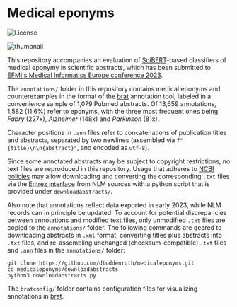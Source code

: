 Medical eponyms
===============

![License](https://img.shields.io/github/license/dtoddenroth/medicaleponyms)

![thumbnail](https://user-images.githubusercontent.com/20538437/212569365-a109ce29-823e-458e-a55b-4bd197ca59b2.png)

This repository accompanies an evaluation of 
[SciBERT](https://github.com/allenai/scibert)-based classifiers 
of medical eponymy in scientific abstracts, which has been submitted 
to [EFMI's Medical Informatics Europe conference 2023](https://www.mie2023.org/). 

The `annotations/` folder in this repository contains medical eponyms 
and counterexamples in the format of the 
[brat](https://brat.nlplab.org/) annotation tool, 
labeled in a convenience sample of 1,079 Pubmed abstracts. 
Of 13,659 annotations, 1,582 (11.6%) refer to eponyms, 
with the three most frequent ones being 
*Fabry* (227x), *Alzheimer* (148x) and *Parkinson* (81x). 

Character positions in `.ann` files refer to concatenations of
publication titles and abstracts, separated by two newlines 
(assembled via `f"{title}\n\n{abstract}"`, and encoded as `utf-8`). 

Since some annotated abstracts may be subject to copyright restrictions, 
no text files are reproduced in this repository. 
Usage that adheres to 
[NCBI policies](https://www.ncbi.nlm.nih.gov/home/about/policies/)
may allow downloading and converting the corresponding `.txt` files via the 
[Entrez interface](https://www.ncbi.nlm.nih.gov/books/NBK25501/) 
from NLM sources with a python script that is provided under `downloadabstracts/`. 

Also note that annotations reflect data exported in early 2023, 
while NLM records can in principle be updated. 
To account for potential discrepancies between annotations and 
modified text files, only unmodified `.txt` files 
are copied to the `annotations/` folder. 
The following commands are geared to downloading abstracts in `.xml` format, 
converting titles plus abstracts into `.txt` files, 
and re-assembling unchanged (checksum-compatible) `.txt` files 
and `.ann` files in the `annotations/` folder: 

```
git clone https://github.com/dtoddenroth/medicaleponyms.git
cd medicaleponyms/downloadabstracts
python3 downloadabstracts.py
```
The `bratconfig/` folder contains configuration files for visualizing 
annotations in [brat](https://brat.nlplab.org/). 
